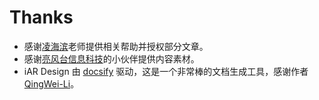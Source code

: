# Thanks

- 感谢[凌海滨](http://www.dabi.temple.edu/~hbling/)老师提供相关帮助并授权部分文章。
- 感谢[亮风台信息科技](http://hiscene.com)的小伙伴提供内容素材。
- iAR Design 由 [docsify](https://docsify.js.org/) 驱动，这是一个非常棒的文档生成工具，感谢作者[QingWei-Li](https://github.com/QingWei-Li/docsify)。